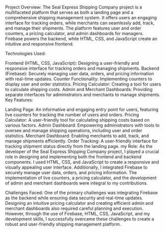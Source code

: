 Project Overview:
The Seal Express Shipping Company project is a multifaceted platform that serves as both a landing page and a comprehensive shipping management system. It offers users an engaging interface for tracking orders, while merchants can seamlessly add, track, and manage their shipments. The platform features user and order counters, a pricing calculator, and admin dashboards for managers. Firebase powers the backend, while HTML, CSS, and JavaScript create an intuitive and responsive frontend.

Technologies Used:

Frontend (HTML, CSS, JavaScript): Designing a user-friendly and responsive interface for tracking orders and managing shipments.
Backend (Firebase): Securely managing user data, orders, and pricing information with real-time updates.
Counter Functionality: Implementing counters to display user and order statistics.
Pricing Calculator: Creating a tool for users to calculate shipping costs.
Admin and Merchant Dashboards: Providing separate interfaces for administrators and merchants to manage shipments.
Key Features:

Landing Page: An informative and engaging entry point for users, featuring live counters for tracking the number of users and orders.
Pricing Calculator: A user-friendly tool for calculating shipping costs based on various factors.
Admin Dashboard: Empowering administrators with tools to oversee and manage shipping operations, including user and order statistics.
Merchant Dashboard: Enabling merchants to add, track, and manage shipments efficiently.
Order Tracking: A user-friendly interface for tracking shipment status directly from the landing page.
my Role:
As the developer of the Seal Express Shipping Company project, I played a crucial role in designing and implementing both the frontend and backend components. I used HTML, CSS, and JavaScript to create a responsive and visually appealing user interface. Additionally, I integrated Firebase to securely manage user data, orders, and pricing information. The implementation of live counters, a pricing calculator, and the development of admin and merchant dashboards were integral to my contributions.

Challenges Faced:
One of the primary challenges was integrating Firebase as the backend while ensuring data security and real-time updates. Designing an intuitive pricing calculator and creating efficient admin and merchant dashboards also required careful planning and execution. However, through the use of Firebase, HTML, CSS, JavaScript, and my development skills, I successfully overcame these challenges to create a robust and user-friendly shipping management platform.

